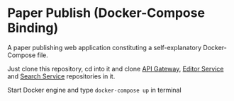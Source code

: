 # Paper Publish (Docker-Compose Binding)
A paper publishing web application constituting a self-explanatory Docker-Compose file.

Just clone this repository, cd into it and clone [API Gateway](https://github.com/JatinTripathi/api-gateway), [Editor Service](https://github.com/JatinTripathi/editor-service) and [Search Service](https://github.com/JatinTripathi/search-service) repositories in it.

Start Docker engine and type `docker-compose up` in terminal
